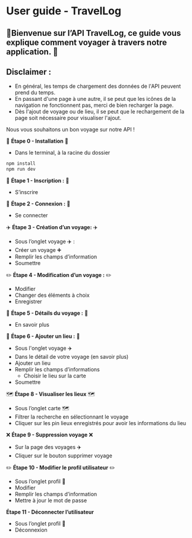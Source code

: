 # User guide - TravelLog

📱Bienvenue sur l’API TravelLog, ce guide vous explique comment voyager à travers notre application. 📱
---

## Disclaimer :
- En général, les temps de chargement des données de l'API peuvent prend du temps.
- En passant d'une page à une autre, il se peut que les icônes de la navigation ne fonctionnent pas, merci de bien recharger la page.
- Dès l'ajout de voyage ou de lieu, il se peut que le rechargement de la page soit nécessaire pour visualiser l'ajout. 

Nous vous souhaitons un bon voyage sur notre API !
  
:construction: **Étape 0 - Installation** :construction:

- Dans le terminal, à la racine du dossier

```jsx
npm install
npm run dev
```

:bust_in_silhouette: **Étape 1 - Inscription :** :bust_in_silhouette:

- S’inscrire

:link: **Étape 2 - Connexion :** :link:

- Se connecter

:airplane: **Étape 3 - Création d’un voyage:** :airplane:

- Sous l’onglet voyage ✈️ :
- Créer un voyage ➕
- Remplir les champs d’information
- Soumettre

:pencil2: **Étape 4 - Modification d’un voyage :** :pencil2:

- Modifier
- Changer des éléments à choix
- Enregistrer

:page_facing_up: **Étape 5 - Détails du voyage :** :page_facing_up:

- En savoir plus

:round_pushpin: **Étape 6 - Ajouter un lieu :** :round_pushpin:

- Sous l'onglet voyage ✈️
- Dans le détail de votre voyage (en savoir plus)
- Ajouter un lieu
- Remplir les champs d’informations
    - Choisir le lieu sur la carte
- Soumettre


:world_map: **Étape 8 - Visualiser les lieux** :world_map:

- Sous l’onglet carte 🗺️
- Filtrer la recherche en sélectionnant le voyage
- Cliquer sur les pin lieux enregistrés pour avoir les informations du lieu

:x: **Étape 9 - Suppression voyage** :x:

- Sur la page des voyages ✈️
- Cliquer sur le bouton supprimer voyage

:pencil2: **Étape 10 - Modifier le profil utilisateur** :pencil2:

- Sous l’onglet profil 👤
- Modifier
- Remplir les champs d’information
- Mettre à jour le mot de passe

**Étape 11 - Déconnecter l’utilisateur** 

- Sous l’onglet profil 👤
- Déconnexion
